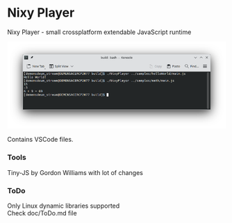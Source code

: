 # Nixy Player
Nixy Player - small crossplatform extendable JavaScript runtime
  
![Screenshot](Screenshot.png) 

Contains VSCode files.  
  
### Tools  
Tiny-JS by Gordon Williams with lot of changes

### ToDo
Only Linux dynamic libraries supported  
Check doc/ToDo.md file